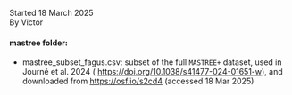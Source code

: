Started 18 March 2025  
By Victor

#### mastree folder: 
- mastree_subset_fagus.csv: subset of the full `MASTREE+` dataset, used in Journé et al. 2024 ( https://doi.org/10.1038/s41477-024-01651-w), and downloaded from https://osf.io/s2cd4 (accessed 18 Mar 2025)

